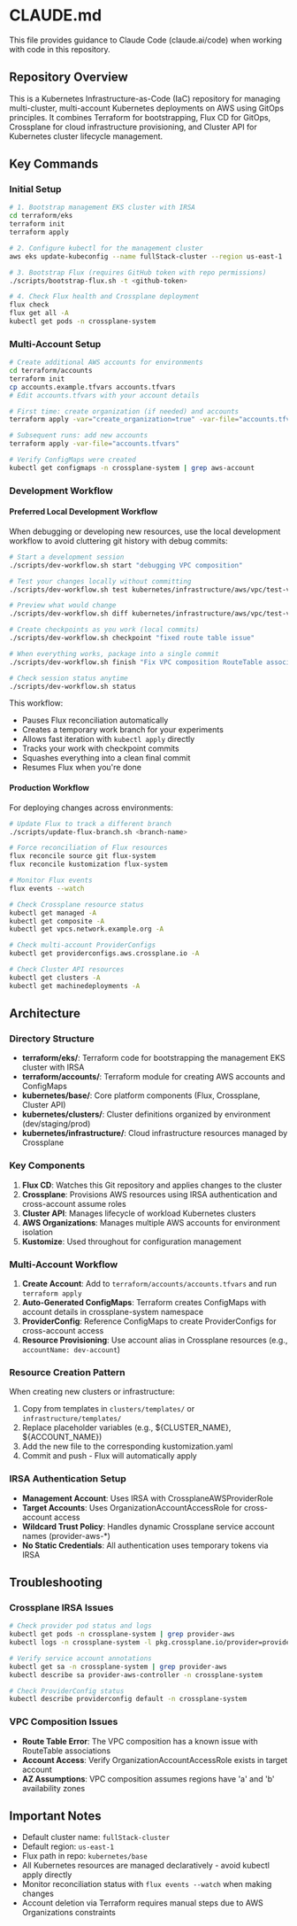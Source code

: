 # CLAUDE.md

This file provides guidance to Claude Code (claude.ai/code) when working with code in this repository.

## Repository Overview

This is a Kubernetes Infrastructure-as-Code (IaC) repository for managing multi-cluster, multi-account Kubernetes deployments on AWS using GitOps principles. It combines Terraform for bootstrapping, Flux CD for GitOps, Crossplane for cloud infrastructure provisioning, and Cluster API for Kubernetes cluster lifecycle management.

## Key Commands

### Initial Setup
```bash
# 1. Bootstrap management EKS cluster with IRSA
cd terraform/eks
terraform init
terraform apply

# 2. Configure kubectl for the management cluster
aws eks update-kubeconfig --name fullStack-cluster --region us-east-1

# 3. Bootstrap Flux (requires GitHub token with repo permissions)
./scripts/bootstrap-flux.sh -t <github-token>

# 4. Check Flux health and Crossplane deployment
flux check
flux get all -A
kubectl get pods -n crossplane-system
```

### Multi-Account Setup
```bash
# Create additional AWS accounts for environments
cd terraform/accounts
terraform init
cp accounts.example.tfvars accounts.tfvars
# Edit accounts.tfvars with your account details

# First time: create organization (if needed) and accounts
terraform apply -var="create_organization=true" -var-file="accounts.tfvars"

# Subsequent runs: add new accounts
terraform apply -var-file="accounts.tfvars"

# Verify ConfigMaps were created
kubectl get configmaps -n crossplane-system | grep aws-account
```

### Development Workflow

#### Preferred Local Development Workflow
When debugging or developing new resources, use the local development workflow to avoid cluttering git history with debug commits:

```bash
# Start a development session
./scripts/dev-workflow.sh start "debugging VPC composition"

# Test your changes locally without committing
./scripts/dev-workflow.sh test kubernetes/infrastructure/aws/vpc/test-vpc.yaml

# Preview what would change
./scripts/dev-workflow.sh diff kubernetes/infrastructure/aws/vpc/test-vpc.yaml

# Create checkpoints as you work (local commits)
./scripts/dev-workflow.sh checkpoint "fixed route table issue"

# When everything works, package into a single commit
./scripts/dev-workflow.sh finish "Fix VPC composition RouteTable associations"

# Check session status anytime
./scripts/dev-workflow.sh status
```

This workflow:
- Pauses Flux reconciliation automatically
- Creates a temporary work branch for your experiments
- Allows fast iteration with `kubectl apply` directly
- Tracks your work with checkpoint commits
- Squashes everything into a clean final commit
- Resumes Flux when you're done

#### Production Workflow
For deploying changes across environments:

```bash
# Update Flux to track a different branch
./scripts/update-flux-branch.sh <branch-name>

# Force reconciliation of Flux resources
flux reconcile source git flux-system
flux reconcile kustomization flux-system

# Monitor Flux events
flux events --watch

# Check Crossplane resource status
kubectl get managed -A
kubectl get composite -A
kubectl get vpcs.network.example.org -A

# Check multi-account ProviderConfigs
kubectl get providerconfigs.aws.crossplane.io -A

# Check Cluster API resources
kubectl get clusters -A
kubectl get machinedeployments -A
```

## Architecture

### Directory Structure
- **terraform/eks/**: Terraform code for bootstrapping the management EKS cluster with IRSA
- **terraform/accounts/**: Terraform module for creating AWS accounts and ConfigMaps
- **kubernetes/base/**: Core platform components (Flux, Crossplane, Cluster API)
- **kubernetes/clusters/**: Cluster definitions organized by environment (dev/staging/prod)
- **kubernetes/infrastructure/**: Cloud infrastructure resources managed by Crossplane

### Key Components
1. **Flux CD**: Watches this Git repository and applies changes to the cluster
2. **Crossplane**: Provisions AWS resources using IRSA authentication and cross-account assume roles
3. **Cluster API**: Manages lifecycle of workload Kubernetes clusters
4. **AWS Organizations**: Manages multiple AWS accounts for environment isolation
5. **Kustomize**: Used throughout for configuration management

### Multi-Account Workflow
1. **Create Account**: Add to `terraform/accounts/accounts.tfvars` and run `terraform apply`
2. **Auto-Generated ConfigMaps**: Terraform creates ConfigMaps with account details in crossplane-system namespace
3. **ProviderConfig**: Reference ConfigMaps to create ProviderConfigs for cross-account access
4. **Resource Provisioning**: Use account alias in Crossplane resources (e.g., `accountName: dev-account`)

### Resource Creation Pattern
When creating new clusters or infrastructure:
1. Copy from templates in `clusters/templates/` or `infrastructure/templates/`
2. Replace placeholder variables (e.g., ${CLUSTER_NAME}, ${ACCOUNT_NAME})
3. Add the new file to the corresponding kustomization.yaml
4. Commit and push - Flux will automatically apply

### IRSA Authentication Setup
- **Management Account**: Uses IRSA with CrossplaneAWSProviderRole
- **Target Accounts**: Uses OrganizationAccountAccessRole for cross-account access
- **Wildcard Trust Policy**: Handles dynamic Crossplane service account names (provider-aws-*)
- **No Static Credentials**: All authentication uses temporary tokens via IRSA

## Troubleshooting

### Crossplane IRSA Issues
```bash
# Check provider pod status and logs
kubectl get pods -n crossplane-system | grep provider-aws
kubectl logs -n crossplane-system -l pkg.crossplane.io/provider=provider-aws --tail=50

# Verify service account annotations
kubectl get sa -n crossplane-system | grep provider-aws
kubectl describe sa provider-aws-controller -n crossplane-system

# Check ProviderConfig status
kubectl describe providerconfig default -n crossplane-system
```

### VPC Composition Issues
- **Route Table Error**: The VPC composition has a known issue with RouteTable associations
- **Account Access**: Verify OrganizationAccountAccessRole exists in target account
- **AZ Assumptions**: VPC composition assumes regions have 'a' and 'b' availability zones

## Important Notes
- Default cluster name: `fullStack-cluster`
- Default region: `us-east-1`
- Flux path in repo: `kubernetes/base`
- All Kubernetes resources are managed declaratively - avoid kubectl apply directly
- Monitor reconciliation status with `flux events --watch` when making changes
- Account deletion via Terraform requires manual steps due to AWS Organizations constraints
